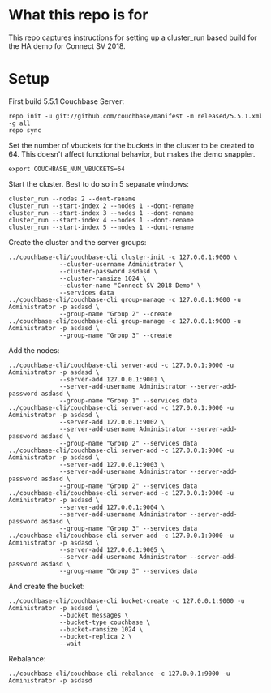 # What this repo is for 
This repo captures instructions for setting up a cluster_run based build 
for the HA demo for Connect SV 2018.

# Setup
First build 5.5.1 Couchbase Server:
 
```
repo init -u git://github.com/couchbase/manifest -m released/5.5.1.xml -g all
repo sync
```

Set the number of vbuckets for the buckets in the cluster to be created to 64.
This doesn't affect functional behavior, but makes the demo snappier.
```
export COUCHBASE_NUM_VBUCKETS=64
```

Start the cluster. Best to do so in 5 separate windows:

```
cluster_run --nodes 2 --dont-rename
cluster_run --start-index 2 --nodes 1 --dont-rename 
cluster_run --start-index 3 --nodes 1 --dont-rename 
cluster_run --start-index 4 --nodes 1 --dont-rename 
cluster_run --start-index 5 --nodes 1 --dont-rename 
```

Create the cluster and the server groups:

```
../couchbase-cli/couchbase-cli cluster-init -c 127.0.0.1:9000 \
              --cluster-username Administrator \
              --cluster-password asdasd \
              --cluster-ramsize 1024 \
              --cluster-name "Connect SV 2018 Demo" \
              --services data
../couchbase-cli/couchbase-cli group-manage -c 127.0.0.1:9000 -u Administrator -p asdasd \
              --group-name "Group 2" --create
../couchbase-cli/couchbase-cli group-manage -c 127.0.0.1:9000 -u Administrator -p asdasd \
              --group-name "Group 3" --create
```

Add the nodes:
```
../couchbase-cli/couchbase-cli server-add -c 127.0.0.1:9000 -u Administrator -p asdasd \
              --server-add 127.0.0.1:9001 \
              --server-add-username Administrator --server-add-password asdasd \
              --group-name "Group 1" --services data
../couchbase-cli/couchbase-cli server-add -c 127.0.0.1:9000 -u Administrator -p asdasd \
              --server-add 127.0.0.1:9002 \
              --server-add-username Administrator --server-add-password asdasd \
              --group-name "Group 2" --services data
../couchbase-cli/couchbase-cli server-add -c 127.0.0.1:9000 -u Administrator -p asdasd \
              --server-add 127.0.0.1:9003 \
              --server-add-username Administrator --server-add-password asdasd \
              --group-name "Group 2" --services data
../couchbase-cli/couchbase-cli server-add -c 127.0.0.1:9000 -u Administrator -p asdasd \
              --server-add 127.0.0.1:9004 \
              --server-add-username Administrator --server-add-password asdasd \
              --group-name "Group 3" --services data
../couchbase-cli/couchbase-cli server-add -c 127.0.0.1:9000 -u Administrator -p asdasd \
              --server-add 127.0.0.1:9005 \
              --server-add-username Administrator --server-add-password asdasd \
              --group-name "Group 3" --services data
```

And create the bucket:
```
../couchbase-cli/couchbase-cli bucket-create -c 127.0.0.1:9000 -u Administrator -p asdasd \
              --bucket messages \
              --bucket-type couchbase \
              --bucket-ramsize 1024 \
              --bucket-replica 2 \
              --wait
```

Rebalance:

```
../couchbase-cli/couchbase-cli rebalance -c 127.0.0.1:9000 -u Administrator -p asdasd 
```


